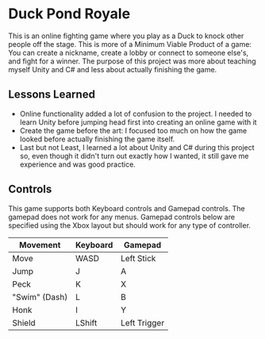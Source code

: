 # Duck Pond Royale
This is an online fighting game where you play as a Duck to knock other people off the stage.
This is more of a Minimum Viable Product of a game: You can create a nickname, create a lobby or connect to someone else's, and fight for a winner.
The purpose of this project was more about teaching myself Unity and C# and less about actually finishing the game.

## Lessons Learned
- Online functionality added a lot of confusion to the project. I needed to learn Unity before jumping head first into creating an online game with it
- Create the game before the art: I focused too much on how the game looked before actually finishing the game itself.
- Last but not Least, I learned a lot about Unity and C# during this project so, even though it didn't turn out exactly how I wanted, it still gave me experience and was good practice.

## Controls 
This game supports both Keyboard controls and Gamepad controls.
The gamepad does not work for any menus.
Gamepad controls below are specified using the Xbox layout but should work for any type of controller.

| Movement  | Keyboard | Gamepad |
| --------  | -------- | ------- |
| Move      | WASD     | Left Stick |
| Jump      | J        | A |
| Peck      | K        | X |
| "Swim" (Dash) | L    | B |
| Honk      | I        | Y |
| Shield    | LShift   | Left Trigger|
